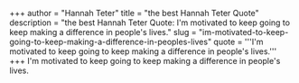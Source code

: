 +++
author = "Hannah Teter"
title = "the best Hannah Teter Quote"
description = "the best Hannah Teter Quote: I'm motivated to keep going to keep making a difference in people's lives."
slug = "im-motivated-to-keep-going-to-keep-making-a-difference-in-peoples-lives"
quote = '''I'm motivated to keep going to keep making a difference in people's lives.'''
+++
I'm motivated to keep going to keep making a difference in people's lives.
